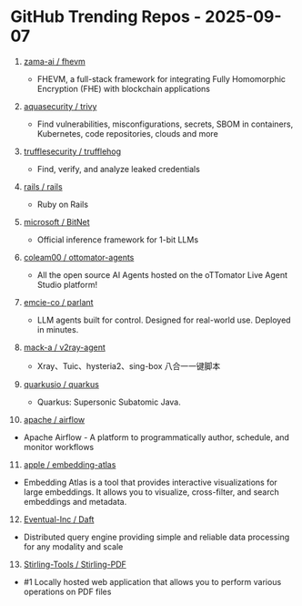 # GitHub Trending Repos - 2025-09-07

1. [zama-ai /    fhevm](https://github.com/zama-ai/fhevm)
   - FHEVM, a full-stack framework for integrating Fully Homomorphic Encryption (FHE) with blockchain applications

2. [aquasecurity /    trivy](https://github.com/aquasecurity/trivy)
   - Find vulnerabilities, misconfigurations, secrets, SBOM in containers, Kubernetes, code repositories, clouds and more

3. [trufflesecurity /    trufflehog](https://github.com/trufflesecurity/trufflehog)
   - Find, verify, and analyze leaked credentials

4. [rails /    rails](https://github.com/rails/rails)
   - Ruby on Rails

5. [microsoft /    BitNet](https://github.com/microsoft/BitNet)
   - Official inference framework for 1-bit LLMs

6. [coleam00 /    ottomator-agents](https://github.com/coleam00/ottomator-agents)
   - All the open source AI Agents hosted on the oTTomator Live Agent Studio platform!

7. [emcie-co /    parlant](https://github.com/emcie-co/parlant)
   - LLM agents built for control. Designed for real-world use. Deployed in minutes.

8. [mack-a /    v2ray-agent](https://github.com/mack-a/v2ray-agent)
   - Xray、Tuic、hysteria2、sing-box 八合一一键脚本

9. [quarkusio /    quarkus](https://github.com/quarkusio/quarkus)
   - Quarkus: Supersonic Subatomic Java.

10. [apache /    airflow](https://github.com/apache/airflow)
   - Apache Airflow - A platform to programmatically author, schedule, and monitor workflows

11. [apple /    embedding-atlas](https://github.com/apple/embedding-atlas)
   - Embedding Atlas is a tool that provides interactive visualizations for large embeddings. It allows you to visualize, cross-filter, and search embeddings and metadata.

12. [Eventual-Inc /    Daft](https://github.com/Eventual-Inc/Daft)
   - Distributed query engine providing simple and reliable data processing for any modality and scale

13. [Stirling-Tools /    Stirling-PDF](https://github.com/Stirling-Tools/Stirling-PDF)
   - #1 Locally hosted web application that allows you to perform various operations on PDF files

